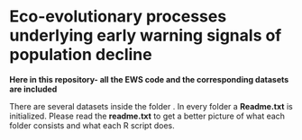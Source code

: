 # Eco-evolutionary processes underlying early warning signals of population decline



**Here in this repository- all the EWS code and the corresponding datasets are included** 

There are several datasets inside the folder . In every folder a **Readme.txt** is initialized. Please read the **readme.txt** to get a better picture of what each folder consists and what each R script does. 
